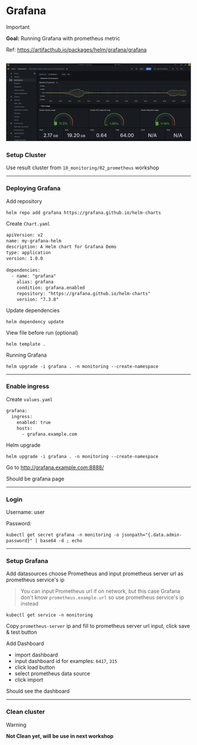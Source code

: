 # Grafana

> [!IMPORTANT]  
> **Goal:** Running Grafana with prometheus metric

Ref: https://artifacthub.io/packages/helm/grafana/grafana

![dashboard](dashboard.png)
---

### Setup Cluster

Use result cluster from `10_monitoring/02_prometheus` workshop

---

### Deploying Grafana

Add repository
```
helm repo add grafana https://grafana.github.io/helm-charts
```

Create `Chart.yaml`
```
apiVersion: v2
name: my-grafana-helm
description: A Helm chart for Grafana Demo
type: application
version: 1.0.0

dependencies:
  - name: "grafana"
    alias: grafana
    condition: grafana.enabled
    repository: "https://grafana.github.io/helm-charts"
    version: "7.3.8"
```

Update dependencies
```
helm dependency update
```

View file before run (optional)
```
helm template .
```

Running Grafana
```
helm upgrade -i grafana . -n monitoring --create-namespace
```

---

### Enable ingress
Create `values.yaml`
```
grafana:
  ingress:
    enabled: true
    hosts:
      - grafana.example.com
```

Helm upgrade
```
helm upgrade -i grafana . -n monitoring --create-namespace
```

Go to http://grafana.example.com:8888/

Should be grafana page

---

### Login

Username: user

Password:
```
kubectl get secret grafana -n monitoring -o jsonpath="{.data.admin-password}" | base64 -d ; echo
```

---

### Setup Grafana

Add datasources choose Prometheus and input prometheus server url as prometheus service's ip
> You can input Prometheus url if on network, but this case Grafana don't know `prometheus.example.url` so use prometheus service's ip instead
```
kubectl get service -n monitoring
```

Copy `prometheus-server` ip and fill to prometheus server url input, click save & test button

Add Dashboard 
- import dashboard
- input dashboard id for examples: `6417`, `315`
- click load button
- select prometheus data source
- click import

Should see the dashboard

---

### Clean cluster

> [!WARNING]  
> **Not Clean yet, will be use in next workshop**
